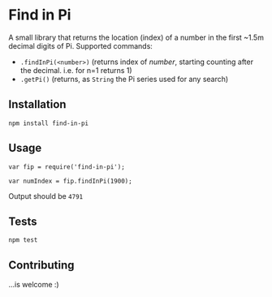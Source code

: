 Find in Pi
=========
A small library that returns the location (index) of a number in the first ~1.5m decimal digits of Pi.
Supported commands:
 - `.findInPi(<number>)` (returns index of _number_, starting counting after the decimal. i.e. for n=1 returns 1)
 - `.getPi()` (returns, as `String` the Pi series used for any search)


## Installation

  `npm install find-in-pi`

## Usage

    var fip = require('find-in-pi');

    var numIndex = fip.findInPi(1900);
  
  
  Output should be `4791`


## Tests

  `npm test`

## Contributing

...is welcome :)
